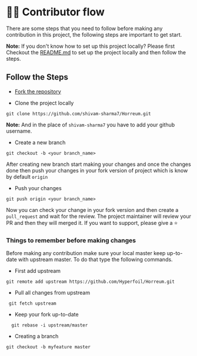 # 🧑‍💻 Contributor flow
There are some steps that you need to follow before making any contribution in this project, the following steps are important to get start.

**Note:** If you don't know how to set up this project locally? Please first Checkout the [README.md](./README.md) to set up the project locally and then follow the steps.

## Follow the Steps
- [Fork the repository](https://github.com/Hyperfoil/Horreum/fork)

- Clone the project locally 

``` 
git clone https://github.com/shivam-sharma7/Horreum.git 
``` 
**Note:** And in the place of `shivam-sharma7` you have to add your github username.

- Create a new branch

```
git checkout -b <your branch_name>
```

After creating new branch start making your changes and once the changes done then push your changes in your fork version of project which is know by default ` origin `

- Push your changes

```
git push origin <your branch_name>
```

Now you can check your change in your fork version and then create a ` pull_request` and wait for the review. The project maintainer will review your PR and then they will merged it. If you want to support, please give a ⭐

### Things to remember before making changes

Before making any contribution make sure your local master keep up-to-date with upstream master. To do that type the following commands.

- First add upstream
```
git remote add upstream https://github.com/Hyperfoil/Horreum.git
```
- Pull all changes from upstream
```
 git fetch upstream
```
- Keep your fork up-to-date
```
  git rebase -i upstream/master
```
- Creating a branch
```
git checkout -b myfeature master
```
